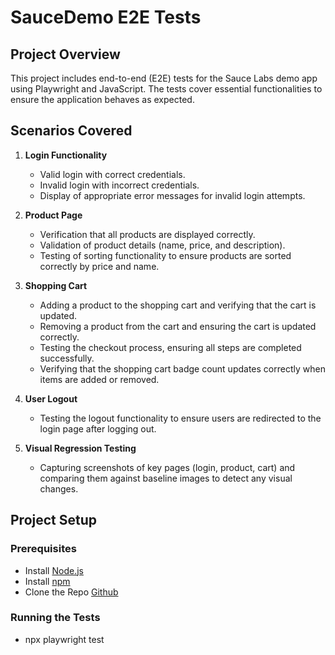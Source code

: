 # SauceDemo E2E Tests

## Project Overview

This project includes end-to-end (E2E) tests for the Sauce Labs demo app using Playwright and JavaScript. The tests cover essential functionalities to ensure the application behaves as expected.

## Scenarios Covered

1. **Login Functionality**
   - Valid login with correct credentials.
   - Invalid login with incorrect credentials.
   - Display of appropriate error messages for invalid login attempts.

2. **Product Page**
   - Verification that all products are displayed correctly.
   - Validation of product details (name, price, and description).
   - Testing of sorting functionality to ensure products are sorted correctly by price and name.

3. **Shopping Cart**
   - Adding a product to the shopping cart and verifying that the cart is updated.
   - Removing a product from the cart and ensuring the cart is updated correctly.
   - Testing the checkout process, ensuring all steps are completed successfully.
   - Verifying that the shopping cart badge count updates correctly when items are added or removed.

4. **User Logout**
   - Testing the logout functionality to ensure users are redirected to the login page after logging out.

5. **Visual Regression Testing**
   - Capturing screenshots of key pages (login, product, cart) and comparing them against baseline images to detect any visual changes.

## Project Setup

### Prerequisites

- Install [Node.js](https://nodejs.org/)
- Install [npm](https://www.npmjs.com/)
- Clone the Repo [Github](https://github.com/MohamedElKabbany/playwright-saucedemo)

### Running the Tests

- npx playwright test